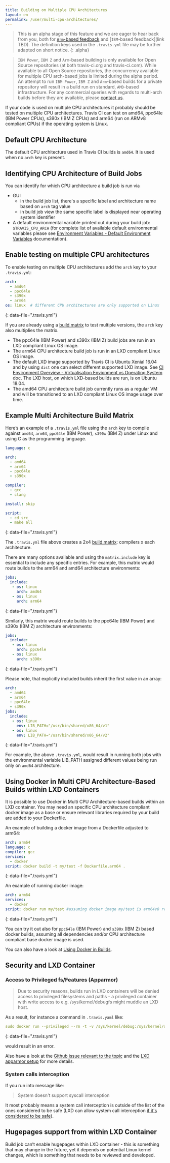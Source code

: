 ```yaml
---
title: Building on Multiple CPU Architectures
layout: en
permalink: /user/multi-cpu-architectures/
---
```


> This is an alpha stage of this feature and we are eager to hear back from you, both for [`Arm`-based feedback](https://travis-ci.community/t/about-the-arm-cpu-architecture-category/5336) and [`IBM`-based feedback](link TBD). The definition keys used in the `.travis.yml` file may be further adapted on short notice.
{: .alpha}

> `IBM Power`, `IBM Z` and `Arm`-based building is only available for Open Source repositories (at both travis-ci.org and travis-ci.com). While available to all Open Source repositories, the concurrency available for multiple CPU arch-based jobs is limited during the alpha period.
> An attempt to run `IBM Power`, `IBM Z` and `Arm`-based builds for a private repository will result in a build run on standard, `AMD`-based infrastructure. For any commercial queries with regards to multi-arch builds before they are available, please [contact us](mailto:support@travis-ci.com).

If your code is used on multiple CPU architectures it probably should be tested on multiple CPU architectures. Travis CI can test on amd64, ppc64le (IBM Power CPUs), s390x (IBM Z CPUs) and arm64 (run on ARMv8 compliant CPUs) if the operating system is Linux.

## Default CPU Architecture

The default CPU architecture used in Travis CI builds is `amd64`. It is used when no `arch` key is present. 

## Identifying CPU Architecture of Build Jobs

You can identify for which CPU architecture a build job is run via

- GUI
  - in the build job list, there's a specific label and architecture name based on `arch` tag value
  - in build job view the same specific label is displayed near operating system identifier
- A default environmental variable printed out during your build job: `$TRAVIS_CPU_ARCH` (for complete list of available default environmental variables please see [Environment Variables - Default Environment Variables](https://docs.travis-ci.com/user/environment-variables/#default-environment-variables) documentation). 


## Enable testing on multiple CPU architectures

To enable testing on multiple CPU architectures add the `arch` key to your `.travis.yml`:

```yaml
arch:
  - amd64
  - ppc64le
  - s390x
  - arm64
os: linux  # different CPU architectures are only supported on Linux
```
{: data-file=".travis.yml"}

If you are already using a [build matrix](/user/customizing-the-build/#build-matrix) to test multiple versions, the `arch` key also multiplies the matrix.

- The ppc64le (IBM Power) and s390x (IBM Z) build jobs are run in an LXD compliant Linux OS image. 
- The arm64 CPU architecture build job is run in an LXD compliant Linux OS image.
- The default LXD image supported by Travis CI is Ubuntu Xenial 16.04 and by using `dist` one can select different supported LXD image. See [CI Environment Overview - Virtualisation Envionment vs Operating System](https://docs.travis-ci.com/user/reference/overview/#virtualisation-environment-vs-operating-system) doc. The LXD host, on which LXD-based builds are run, is on Ubuntu 18.04.
- The amd64 CPU architecture build job currently runs as a regular VM and will be transitioned to an LXD compliant Linux OS image usage over time.

## Example Multi Architecture Build Matrix

Here’s an example of a `.travis.yml` file using the `arch` key to compile against `amd64`, `arm64`, `ppc64le` (IBM Power), `s390x` (IBM Z) under Linux and using C as the programming language. 

```yaml
language: c

arch:
  - amd64
  - arm64
  - ppc64le
  - s390x

compiler:
  - gcc
  - clang

install: skip

script:
  - cd src
  - make all
```
{: data-file=".travis.yml"}

The `.travis.yml` file above creates a 2x4 [build matrix](/user/customizing-the-build/#build-matrix): compilers x each architecture.

There are many options available and using the `matrix.include` key is essential to include any specific entries. For example, this matrix would route builds to the arm64 and amd64 architecture environments:

```yaml
jobs:
  include:
   - os: linux
     arch: amd64
   - os: linux
     arch: arm64
```
{: data-file=".travis.yml"}

Similarly, this matrix would route builds to the ppc64le (IBM Power) and s390x (IBM Z) architecture environments:

```yaml
jobs:
  include:
   - os: linux
     arch: ppc64le
   - os: linux
     arch: s390x
```
{: data-file=".travis.yml"}

Please note, that explicitly included builds inherit the first value in an array:

```yaml
arch:
  - amd64
  - arm64
  - ppc64le
  - s390x
jobs:
  include:
   - os: linux
     env: LIB_PATH="/usr/bin/shared/x86_64/v1"
   - os: linux
     env: LIB_PATH="/usr/bin/shared/x86_64/v2"
```
{: data-file=".travis.yml"}

For example, the above `.travis.yml`, would result in running both jobs with the environmental variable LIB_PATH assigned different values being run only on `amd64` architecture.

## Using Docker in Multi CPU Architecture-Based Builds within LXD Containers

It is possible to use Docker in Multi CPU Architecture-based builds within an LXD container. You may need an specific CPU architecture compliant docker image as a base or ensure relevant libraries required by your build are added to your Dockerfile.

An example of building a docker image from a Dockerfile adjusted to arm64:

```yaml
arch: arm64
language: c
compiler: gcc
services:
  - docker
script: docker build -t my/test -f Dockerfile.arm64 .
```
{: data-file=".travis.yml"}

An example of running docker image:

```yaml
arch: arm64
services:
  - docker
script: docker run my/test #assuming docker image my/test is arm64v8 ready
```
{: data-file=".travis.yml"}

You can try it out also for `ppc64le` (IBM Power) and `s390x` (IBM Z) based docker builds, assuming all dependencies and/or CPU architecture compliant base docker image is used.

You can also have a look at [Using Docker in Builds](user/docker/).

## Security and LXD Container

### Access to Privileged fs/Features (Apparmor)

> Due to security reasons, builds run in LXD containers will be denied access to privileged filesystems and paths - a privileged container with write access to e.g. /sys/kernel/debugfs might muddle an LXD host.

As a result, for instance a command in `.travis.yaml` like:
```yaml
sudo docker run --privileged --rm -t -v /sys/kernel/debug:/sys/kernel/debug:rw
```
{: data-file=".travis.yml"}

would result in an error.

Also have a look at the [Github issue relevant to the topic](https://github.com/lxc/lxd/issues/2661) and the [LXD apparmor setup](https://github.com/lxc/lxd/blob/master/lxd/apparmor/apparmor.go) for more details.

### System calls interception


If you run into message like:

> System doesn't support syscall interception

It most probably means a system call interception is outside of the list of the ones considered to be safe (LXD can allow system call interception [if it's considered to be safe](https://github.com/lxc/lxd/blob/master/doc/syscall-interception.md)). 

## Hugepages support from within LXD Container

Build job can’t enable hugepages within LXD container - this is something that may change in the future, yet it depends on potential Linux kernel changes, which is something that needs to be reviewed and developed.
